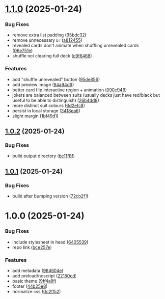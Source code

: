 # [1.1.0](https://github.com/seleb/shuffled-deck/compare/v1.0.2...v1.1.0) (2025-01-24)


### Bug Fixes

* remove extra list padding ([95bdc32](https://github.com/seleb/shuffled-deck/commit/95bdc327d5af0810f352cc8b1ebd4a338faab532))
* remove unnecessary `br` ([a812455](https://github.com/seleb/shuffled-deck/commit/a812455dc5e21a5031ad82583e7f12d5723f3594))
* revealed cards don't animate when shuffling unrevealed cards ([06e751e](https://github.com/seleb/shuffled-deck/commit/06e751e9a1627b79eb8fc3bea29f2814bcab3f73))
* shuffle not clearing full deck ([c9f6468](https://github.com/seleb/shuffled-deck/commit/c9f64680bbdb20b9081692e099771ffe2ca24414))


### Features

* add "shuffle unrevealed" button ([95de856](https://github.com/seleb/shuffled-deck/commit/95de856bd7cd9b6fd7438bd8e0c1ad30f716c1d5))
* add preview image ([94a94d9](https://github.com/seleb/shuffled-deck/commit/94a94d99f54127cc87fdf663594a03f38b1abfb2))
* better card flip interactive region + animation ([090c946](https://github.com/seleb/shuffled-deck/commit/090c946626f495d672b255652cddece1499e8cdc))
* jokers are balanced between suits (usually decks just have red/black but useful to be able to distinguish) ([26b4dd8](https://github.com/seleb/shuffled-deck/commit/26b4dd829e0f807d9e31d8f833e43c0cbfd1dbbf))
* more distinct suit colours ([6d2efc8](https://github.com/seleb/shuffled-deck/commit/6d2efc8e3ebc7f3b8e02982fb52dafa1b8910adb))
* persist in local storage ([3418ea6](https://github.com/seleb/shuffled-deck/commit/3418ea6f8e4e25bf3c6ae6fb1c2ea1f7188f0d0d))
* slight margin ([1bf49d1](https://github.com/seleb/shuffled-deck/commit/1bf49d1274a2a267ff9a5330d17da215ce56570f))

## [1.0.2](https://github.com/seleb/shuffled-deck/compare/v1.0.1...v1.0.2) (2025-01-24)


### Bug Fixes

* build output directory ([bc11f8f](https://github.com/seleb/shuffled-deck/commit/bc11f8fc50e968d39bdf73e9a5fcba6659193996))

## [1.0.1](https://github.com/seleb/shuffled-deck/compare/v1.0.0...v1.0.1) (2025-01-24)


### Bug Fixes

* build after bumping version ([72cb2f1](https://github.com/seleb/shuffled-deck/commit/72cb2f14a2adca7f3cf438f9f1c03145a4a158fa))

# 1.0.0 (2025-01-24)


### Bug Fixes

* include stylesheet in head ([6435539](https://github.com/seleb/shuffled-deck/commit/643553953b50c4cd89853b88df2486e76bf07236))
* repo link ([bce257e](https://github.com/seleb/shuffled-deck/commit/bce257e5891c1645284bb5eff2fed8813bbd43e9))


### Features

* add metadata ([984604e](https://github.com/seleb/shuffled-deck/commit/984604e80900ce6ae14465fbe419fe496e35fbdd))
* add preload/noscript ([22150cd](https://github.com/seleb/shuffled-deck/commit/22150cd7982f47f0bf79b3e74625e32c80c8ccf8))
* basic theme ([9ff4a8f](https://github.com/seleb/shuffled-deck/commit/9ff4a8fd2e8aa5e684d2d340016e19a2d8e1c099))
* footer ([44b25e8](https://github.com/seleb/shuffled-deck/commit/44b25e8cc6eafaa60f7e8d496512d24252face7a))
* normalize css ([0c2ff52](https://github.com/seleb/shuffled-deck/commit/0c2ff522701b2b32dd96f6cde4946c320ddb93c6))
